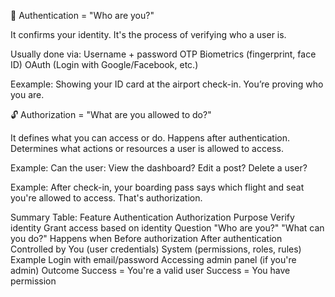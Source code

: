 🔐 Authentication = "Who are you?"

It confirms your identity.
It's the process of verifying who a user is.

Usually done via:
Username + password
OTP
Biometrics (fingerprint, face ID)
OAuth (Login with Google/Facebook, etc.)

Eexample:
Showing your ID card at the airport check-in. You’re proving who you are.

🔓 Authorization = "What are you allowed to do?"

It defines what you can access or do.
Happens after authentication.
Determines what actions or resources a user is allowed to access.

Example: Can the user:
View the dashboard?
Edit a post?
Delete a user?

Example:
After check-in, your boarding pass says which flight and seat you're allowed to access. That's authorization.

Summary Table:
Feature	Authentication	Authorization
Purpose	Verify identity	Grant access based on identity
Question	"Who are you?"	"What can you do?"
Happens when	Before authorization	After authentication
Controlled by	You (user credentials)	System (permissions, roles, rules)
Example	Login with email/password	Accessing admin panel (if you're admin)
Outcome	Success = You're a valid user	Success = You have permission